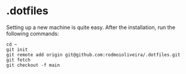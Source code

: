# .dotfiles

Setting up a new machine is quite easy. After the installation, run the following commands:

```
cd ~
git init
git remote add origin git@github.com:rodmoioliveira/.dotfiles.git
git fetch
git checkout -f main
```
